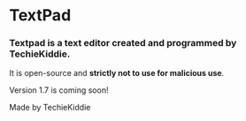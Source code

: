 # TextPad
### Textpad is a text editor created and programmed by TechieKiddie.
It is open-source and **strictly not to use for malicious use**.

Version 1.7 is coming soon!

Made by TechieKiddie
